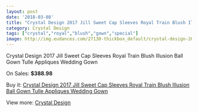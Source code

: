```yaml
---
layout: post
date: '2018-03-08'
title: "Crystal Design 2017 Jill Sweet Cap Sleeves Royal Train Blush Illusion Ball Gown Tulle Appliques Wedding Gown"
category: Crystal Design 
tags: ["crystal","royal","blush","gown","special"]
image: http://img.eudances.com/27130-thickbox_default/crystal-design-2017-jill-sweet-cap-sleeves-royal-train-blush-illusion-ball-gown-tulle-appliques-wedding-gown.jpg
---
```

Crystal Design 2017 Jill Sweet Cap Sleeves Royal Train Blush Illusion Ball Gown Tulle Appliques Wedding Gown

On Sales: **$388.98**
<a href="https://www.eudances.com/en/crystal-design/9095-crystal-design-2017-jill-sweet-cap-sleeves-royal-train-blush-illusion-ball-gown-tulle-appliques-wedding-gown.html"><amp-img layout="responsive" width="600" height="600" src="//img.eudances.com/27130-thickbox_default/crystal-design-2017-jill-sweet-cap-sleeves-royal-train-blush-illusion-ball-gown-tulle-appliques-wedding-gown.jpg" alt="Crystal Design 2017 Jill Sweet Cap Sleeves Royal Train Blush Illusion Ball Gown Tulle Appliques Wedding Gown 0" /></a>
<a href="https://www.eudances.com/en/crystal-design/9095-crystal-design-2017-jill-sweet-cap-sleeves-royal-train-blush-illusion-ball-gown-tulle-appliques-wedding-gown.html"><amp-img layout="responsive" width="600" height="600" src="//img.eudances.com/27136-thickbox_default/crystal-design-2017-jill-sweet-cap-sleeves-royal-train-blush-illusion-ball-gown-tulle-appliques-wedding-gown.jpg" alt="Crystal Design 2017 Jill Sweet Cap Sleeves Royal Train Blush Illusion Ball Gown Tulle Appliques Wedding Gown 1" /></a>
<a href="https://www.eudances.com/en/crystal-design/9095-crystal-design-2017-jill-sweet-cap-sleeves-royal-train-blush-illusion-ball-gown-tulle-appliques-wedding-gown.html"><amp-img layout="responsive" width="600" height="600" src="//img.eudances.com/27135-thickbox_default/crystal-design-2017-jill-sweet-cap-sleeves-royal-train-blush-illusion-ball-gown-tulle-appliques-wedding-gown.jpg" alt="Crystal Design 2017 Jill Sweet Cap Sleeves Royal Train Blush Illusion Ball Gown Tulle Appliques Wedding Gown 2" /></a>
<a href="https://www.eudances.com/en/crystal-design/9095-crystal-design-2017-jill-sweet-cap-sleeves-royal-train-blush-illusion-ball-gown-tulle-appliques-wedding-gown.html"><amp-img layout="responsive" width="600" height="600" src="//img.eudances.com/27134-thickbox_default/crystal-design-2017-jill-sweet-cap-sleeves-royal-train-blush-illusion-ball-gown-tulle-appliques-wedding-gown.jpg" alt="Crystal Design 2017 Jill Sweet Cap Sleeves Royal Train Blush Illusion Ball Gown Tulle Appliques Wedding Gown 3" /></a>
<a href="https://www.eudances.com/en/crystal-design/9095-crystal-design-2017-jill-sweet-cap-sleeves-royal-train-blush-illusion-ball-gown-tulle-appliques-wedding-gown.html"><amp-img layout="responsive" width="600" height="600" src="//img.eudances.com/27133-thickbox_default/crystal-design-2017-jill-sweet-cap-sleeves-royal-train-blush-illusion-ball-gown-tulle-appliques-wedding-gown.jpg" alt="Crystal Design 2017 Jill Sweet Cap Sleeves Royal Train Blush Illusion Ball Gown Tulle Appliques Wedding Gown 4" /></a>
<a href="https://www.eudances.com/en/crystal-design/9095-crystal-design-2017-jill-sweet-cap-sleeves-royal-train-blush-illusion-ball-gown-tulle-appliques-wedding-gown.html"><amp-img layout="responsive" width="600" height="600" src="//img.eudances.com/27132-thickbox_default/crystal-design-2017-jill-sweet-cap-sleeves-royal-train-blush-illusion-ball-gown-tulle-appliques-wedding-gown.jpg" alt="Crystal Design 2017 Jill Sweet Cap Sleeves Royal Train Blush Illusion Ball Gown Tulle Appliques Wedding Gown 5" /></a>
<a href="https://www.eudances.com/en/crystal-design/9095-crystal-design-2017-jill-sweet-cap-sleeves-royal-train-blush-illusion-ball-gown-tulle-appliques-wedding-gown.html"><amp-img layout="responsive" width="600" height="600" src="//img.eudances.com/27131-thickbox_default/crystal-design-2017-jill-sweet-cap-sleeves-royal-train-blush-illusion-ball-gown-tulle-appliques-wedding-gown.jpg" alt="Crystal Design 2017 Jill Sweet Cap Sleeves Royal Train Blush Illusion Ball Gown Tulle Appliques Wedding Gown 6" /></a>

Buy it: [Crystal Design 2017 Jill Sweet Cap Sleeves Royal Train Blush Illusion Ball Gown Tulle Appliques Wedding Gown](https://www.eudances.com/en/crystal-design/9095-crystal-design-2017-jill-sweet-cap-sleeves-royal-train-blush-illusion-ball-gown-tulle-appliques-wedding-gown.html "Crystal Design 2017 Jill Sweet Cap Sleeves Royal Train Blush Illusion Ball Gown Tulle Appliques Wedding Gown")

View more: [Crystal Design ](https://www.eudances.com/en/134-crystal-design "Crystal Design ")